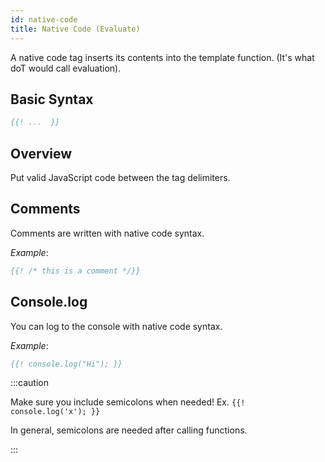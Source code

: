 ```yaml
---
id: native-code
title: Native Code (Evaluate)
---
```


A native code tag inserts its contents into the template function. (It's what doT would call evaluation).

## Basic Syntax

```hbs
{{! ...  }}
```

## Overview

Put valid JavaScript code between the tag delimiters.

## Comments

Comments are written with native code syntax.

*Example*: 
```hbs
{{! /* this is a comment */}}
```

## Console.log

You can log to the console with native code syntax.

*Example*: 
```hbs
{{! console.log("Hi"); }}
```

:::caution

Make sure you include semicolons when needed! Ex. `{{! console.log('x'); }}`

In general, semicolons are needed after calling functions.

:::